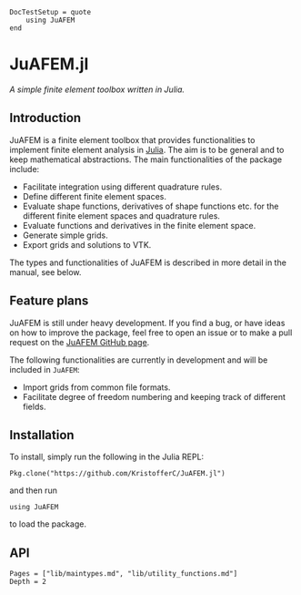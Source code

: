 ```@meta
DocTestSetup = quote
    using JuAFEM
end
```

# JuAFEM.jl

*A simple finite element toolbox written in Julia.*

## Introduction
JuAFEM is a finite element toolbox that provides functionalities to implement finite element analysis in [Julia](https://github.com/JuliaLang/julia). The aim is to be general and to keep mathematical abstractions.
The main functionalities of the package include:

* Facilitate integration using different quadrature rules.
* Define different finite element spaces.
* Evaluate shape functions, derivatives of shape functions etc. for the different finite element spaces and quadrature rules.
* Evaluate functions and derivatives in the finite element space.
* Generate simple grids.
* Export grids and solutions to VTK.

The types and functionalities of JuAFEM is described in more detail in the manual, see below.


## Feature plans
JuAFEM is still under heavy development. If you find a bug, or have ideas on how to improve the package, feel free to open an issue or to make a pull request on the [JuAFEM GitHub page](https://github.com/KristofferC/JuAFEM.jl).

The following functionalities are currently in development and will be included in `JuAFEM`:

* Import grids from common file formats.
* Facilitate degree of freedom numbering and keeping track of different fields.

## Installation

To install, simply run the following in the Julia REPL:

    Pkg.clone("https://github.com/KristofferC/JuAFEM.jl")

and then run

    using JuAFEM

to load the package.


## API

```@contents
Pages = ["lib/maintypes.md", "lib/utility_functions.md"]
Depth = 2
```
